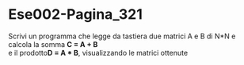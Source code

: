 # Ese002-Pagina_321
Scrivi un programma che legge da tastiera due matrici A e B di N*N e calcola la somma <b>C = A + B</b> <br>e il prodotto<b>D = A * B</b>, visualizzando le matrici ottenute
